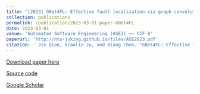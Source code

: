 ```yaml
---
title: "[2023] GNet4FL: Effective fault localization via graph convolutional neural network"
collection: publications
permalink: /publication/2023-03-01-paper-GNet4FL
date: 2023-03-01
venue: 'Automated Software Engineering (ASEJ) —— CCF B'
paperurl: 'http://ntu-juking.github.io/files/ASE2023.pdf'
citation: ' Jie Qian, Xiaolin Ju, and Xiang Chen. "GNet4FL: Effective fault localization via graph convolutional neural network". Automated Software Engineering, 2023, 30(2): 1--16.'
---
```


[Download paper here](http://ntu-juking.github.io/files/ASE2023.pdf)

[Source code](https://github.com/humorrr/GNet4FL)

[Google Scholar](https://scholar.google.com/scholar?hl=en&as_sdt=0%2C5&q=GNet4FL%3A+effective+fault+localization+via+graph+convolutional+neural+network&btnG=)
